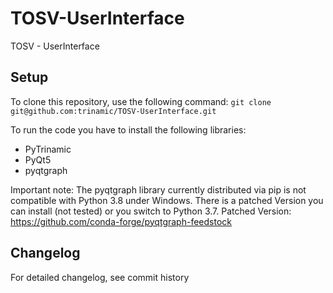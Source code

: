 # TOSV-UserInterface

TOSV - UserInterface

## Setup
To clone this repository, use the following command:
`git clone git@github.com:trinamic/TOSV-UserInterface.git`

To run the code you have to install the following libraries:
- PyTrinamic 
- PyQt5
- pyqtgraph

Important note: 
The pyqtgraph library currently distributed via pip is not
compatible with Python 3.8 under Windows. There is a patched
Version you can install (not tested) or you switch to Python 3.7.
Patched Version: https://github.com/conda-forge/pyqtgraph-feedstock
## Changelog

For detailed changelog, see commit history